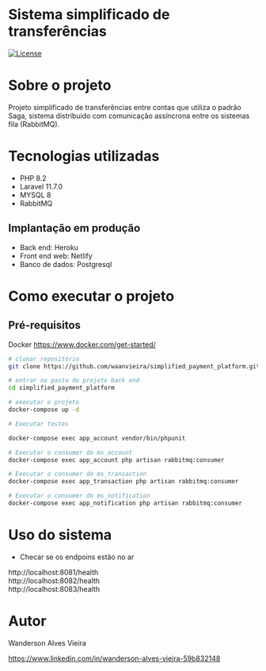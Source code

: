 # Sistema simplificado de transferências 
<p>
<a href="https://github.com/waanvieira/simplified_payment_platform/blob/main/LICENSE"><img src="https://img.shields.io/packagist/l/laravel/framework" alt="License"></a>
</p>

# Sobre o projeto
Projeto simplificado de transferências entre contas que utiliza o padrão Saga, sistema distribuido com comunicação assíncrona entre os sistemas fila (RabbitMQ).

# Tecnologias utilizadas
- PHP 8.2
- Laravel 11.7.0
- MYSQL 8
- RabbitMQ

## Implantação em produção
- Back end: Heroku
- Front end web: Netlify
- Banco de dados: Postgresql

# Como executar o projeto

## Pré-requisitos
Docker
https://www.docker.com/get-started/

```bash
# clonar repositório
git clone https://github.com/waanvieira/simplified_payment_platform.git

# entrar na pasta do projeto back end
cd simplified_payment_platform

# executar o projeto
docker-compose up -d

# Executar testes

docker-compose exec app_account vendor/bin/phpunit

# Executar o consumer do ms_account
docker-compose exec app_account php artisan rabbitmq:consumer

# Executar o consumer do ms_transaction
docker-compose exec app_transaction php artisan rabbitmq:consumer

# Executar o consumer do ms_notification
docker-compose exec app_notification php artisan rabbitmq:consumer

```

# Uso do sistema

* Checar se os endpoins estão no ar

http://localhost:8081/health <br>
http://localhost:8082/health <br>
http://localhost:8083/health <br>

# Autor

Wanderson Alves Vieira

https://www.linkedin.com/in/wanderson-alves-vieira-59b832148
